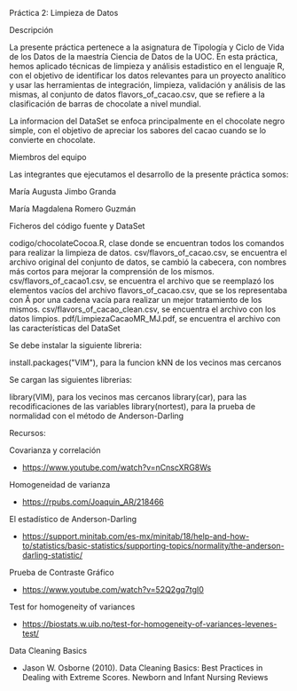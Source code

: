 Práctica 2: Limpieza de Datos

Descripción

La presente práctica pertenece a la asignatura de Tipología y Ciclo de Vida de los Datos de la maestría Ciencia de Datos de la UOC. En esta práctica, hemos aplicado técnicas de limpieza y análisis estadistico en el lenguaje R, con el objetivo de identificar los datos relevantes para un proyecto analítico y usar las herramientas de integración, limpieza, validación y análisis de las mismas, al conjunto de datos flavors_of_cacao.csv, que se refiere a la clasificación de barras de chocolate a nivel mundial.

La informacion del DataSet se enfoca principalmente en el chocolate negro simple, con el objetivo de apreciar los sabores del cacao cuando se lo convierte en chocolate. 

Miembros del equipo

Las integrantes que ejecutamos el desarrollo de la presente práctica somos:

María Augusta Jimbo Granda

María Magdalena Romero Guzmán

Ficheros del código fuente y DataSet

codigo/chocolateCocoa.R, clase donde se encuentran todos los comandos para realizar la limpieza de datos.
csv/flavors_of_cacao.csv, se encuentra el archivo original del conjunto de datos, se cambió la cabecera, con nombres más cortos para mejorar la comprensión de los mismos.
csv/flavors_of_cacao1.csv, se encuentra el archivo que se reemplazó los elementos vacíos del archivo flavors_of_cacao.csv, que se los representaba con Â por una cadena vacía para realizar un mejor tratamiento de los mismos.
csv/flavors_of_cacao_clean.csv, se encuentra el archivo con los datos limpios.
pdf/LimpiezaCacaoMR_MJ.pdf, se encuentra el archivo con las características del DataSet

Se debe instalar la siguiente libreria:

install.packages("VIM"), para la funcion kNN de los vecinos mas cercanos

Se cargan las siguientes librerias:

library(VIM), para los vecinos mas cercanos
library(car), para las recodificaciones de las variables
library(nortest), para la prueba de normalidad con el método de Anderson-Darling

Recursos:

Covarianza y correlación
- https://www.youtube.com/watch?v=nCnscXRG8Ws   

Homogeneidad de varianza
- https://rpubs.com/Joaquin_AR/218466      

El estadístico de Anderson-Darling
- https://support.minitab.com/es-mx/minitab/18/help-and-how-to/statistics/basic-statistics/supporting-topics/normality/the-anderson-darling-statistic/      

Prueba de Contraste Gráfico
- https://www.youtube.com/watch?v=52Q2gq7tgI0  

Test for homogeneity of variances
- https://biostats.w.uib.no/test-for-homogeneity-of-variances-levenes-test/    

Data Cleaning Basics
- Jason W. Osborne (2010). Data Cleaning Basics: Best Practices in Dealing with
Extreme Scores. Newborn and Infant Nursing Reviews

